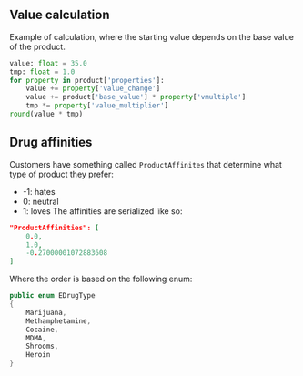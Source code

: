 ## Value calculation
Example of calculation, where the starting value depends on the base value of the product.
```py
value: float = 35.0
tmp: float = 1.0
for property in product['properties']:
	value += property['value_change']
	value += product['base_value'] * property['vmultiple']
	tmp *= property['value_multiplier']
round(value * tmp)	
```
## Drug affinities
Customers have something called `ProductAffinites` that determine what type of product they prefer:
- -1: hates
- 0: neutral
- 1: loves
The affinities are serialized like so: 
```json
"ProductAffinities": [
    0.0,
    1.0,
    -0.27000001072883608
]
```
Where the order is based on the following enum:
```c#
public enum EDrugType  
{  
    Marijuana,  
    Methamphetamine,  
    Cocaine,  
    MDMA,  
    Shrooms,  
    Heroin  
}
```
